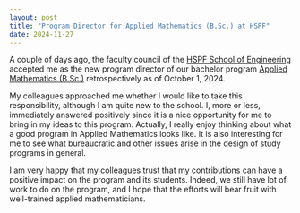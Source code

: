 ```yaml
---
layout: post
title: "Program Director for Applied Mathematics (B.Sc.) at HSPF"
date: 2024-11-27
---
```


A couple of days ago, the faculty council of the [HSPF School of Engineering](https://engineeringpf.hs-pforzheim.de/en/) accepted me as the new program director of our bachelor program [Applied Mathematics (B.Sc.)](https://engineeringpf.hs-pforzheim.de/bachelor/informationstechnik/angewandte_mathematik) retrospectively as of October 1, 2024.

My colleagues approached me whether I would like to take this responsibility, although I am quite new to the school.
I, more or less, immediately answered positively since it is a nice opportunity for me to bring in my ideas to this program.
Actually, I really enjoy thinking about what a good program in Applied Mathematics looks like.
It is also interesting for me to see what bureaucratic and other issues arise in the design of study programs in general.

I am very happy that my colleagues trust that my contributions can have a positive impact on the program and its students.
Indeed, we still have lot of work to do on the program, and I hope that the efforts will bear fruit with well-trained applied mathematicians.
